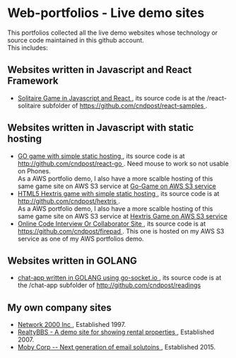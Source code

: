 <h1>Web-portfolios - Live demo sites </h1>
This portfolios collected all the live demo websites whose technology or source code maintained in this github account.
<br>
This includes:
<br>
<h2>Websites written in Javascript and React Framework </h2>
<ul>
<li>
<a href="http://webportfolio.n2k.net:8080" >Solitaire Game in Javascript and React </a>, its source code is at
the /react-solitaire subfolder of <a href="https://github.com/cndpost/react-samples/"> https://github.com/cndpost/react-samples </a>. 
</li>
</ul>
<h2>Websites written in Javascript with static hosting </h2>
<ul>
<li>
<a href="http://webportfolio.n2k.net:8081" >GO game with simple static hosting </a>,  its source code is at <a href="https://github.com/cndpost/react-go/"> http://github.com/cndpost/react-go </a>. Need mouse to work so not usable on Phones.   
<br>
As a AWS portfolio demo, I also have a more scalble hosting of this same game site on AWS S3 service at 
<a href="https://go-game.s3-us-west-2.amazonaws.com/index.html"> Go-Game on AWS S3 service</a>
</li>
<li>
<a href="http://webportfolio.n2k.net:8086" >HTML5 Hextris game with simple static hosting </a>,  its source code is at <a href="https://github.com/cndpost/hextris/"> http://github.com/cndpost/hextris </a>. 
<br>
As a AWS portfolio demo, I also have a more scalble hosting of this same game site on AWS S3 service at 
<a href="https://hextris.s3-us-west-2.amazonaws.com/index.html"> Hextris Game on AWS S3 service</a>


</li>
<li>
<a href="https://firepad.s3-us-west-2.amazonaws.com/code.html" >Online Code Interview Or Collaborator Site </a>,  its source code is at <a href="https://github.com/cndpost/firepad"> https://github.com/cndpost/firepad </a>. This one is hosted on my AWS S3 service as one of my AWS portfolios demo.
</li>

</ul>
<h2>Websites written in GOLANG </h2>
<ul>
<li>
<a href="http://webportfolio.n2k.net:5000" >chat-app written in GOLANG using go-socket.io </a>,  its source code is at
the /chat-app subfolder of <a href="https://github.com/cndpost/readings/"> http://github.com/cndpost/readings </a>
</li>
</ul>

<h2>My own company sites </h2>
<ul>
<li>
<a href="http://www.n2k.net"> Network 2000 Inc </a>, Established 1997.
</li>
<li>
<a href="http://www.realtybbs.com"> RealtyBBS - A demo site for showing rental properties </a>, Established 2007.
</li>
<li>
<a href="http://www.mobycorp.com"> Moby Corp -- Next generation of email solutoins </a>, Established 2015.
</li>

</ul>



